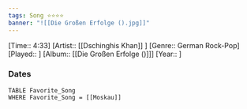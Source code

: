 ```yaml
---
tags: Song ⭐⭐⭐⭐ 
banner: "![[Die Großen Erfolge ().jpg]]"
---
```

[Time:: 4:33]
[Artist:: [[Dschinghis Khan]] ]
[Genre:: German Rock-Pop]
[Played:: ]
[Album:: [[Die Großen Erfolge ()]]]
[Year:: ]
### Dates
````dataview
TABLE Favorite_Song
WHERE Favorite_Song = [[Moskau]]
````